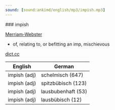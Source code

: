 ```yaml
---
sound: [sound:ankimd/english/mp3/impish.mp3]
---
```


\### impish

[Merriam-Webster](https://www.merriam-webster.com/dictionary/impish)

- of, relating to, or befitting an imp, mischievous

[dict.cc](https://www.dict.cc/impish)

| English        | German       |
| -------------- | ------------ |
| impish (adj) | schelmisch (647) |
| impish (adj) | spitzbübisch (123) |
| impish (adj) | lausbubenhaft (53) |
| impish (adj) | lausbübisch (12) |
